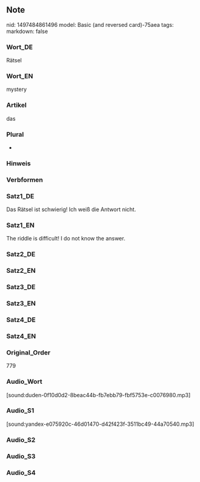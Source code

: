 ## Note
nid: 1497484861496
model: Basic (and reversed card)-75aea
tags: 
markdown: false

### Wort_DE
Rätsel

### Wort_EN
mystery

### Artikel
das

### Plural
-

### Hinweis


### Verbformen


### Satz1_DE
Das Rätsel ist schwierig! Ich weiß die Antwort nicht.

### Satz1_EN
The riddle is difficult! I do not know the answer.

### Satz2_DE


### Satz2_EN


### Satz3_DE


### Satz3_EN


### Satz4_DE


### Satz4_EN


### Original_Order
779

### Audio_Wort
[sound:duden-0f10d0d2-8beac44b-fb7ebb79-fbf5753e-c0076980.mp3]

### Audio_S1
[sound:yandex-e075920c-46d01470-d42f423f-3511bc49-44a70540.mp3]

### Audio_S2


### Audio_S3


### Audio_S4

